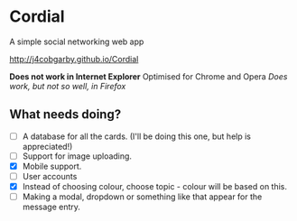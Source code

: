 # Cordial
A simple social networking web app

http://j4cobgarby.github.io/Cordial

**Does not work in Internet Explorer**
Optimised for Chrome and Opera
*Does work, but not so well, in Firefox*

## What needs doing?
  - [ ] A database for all the cards. (I'll be doing this one, but help is appreciated!)
  - [ ] Support for image uploading.
  - [x] Mobile support.
  - [ ] User accounts
  - [x] Instead of choosing colour, choose topic - colour will be based on this.
  - [ ] Making a modal, dropdown or something like that appear for the message entry.
